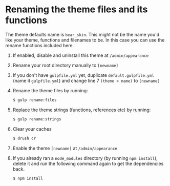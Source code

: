 # Renaming the theme files and its functions

The theme defaults name is `bear_skin`. This might not be the name you'd like your theme, functions and filenames to be. In this case you can use the rename functions included here.

1. If enabled, disable and uninstall this theme at `/admin/appearance`
1. Rename your root directory manually to `[newname]`
1. If you don't have `gulpfile.yml` yet, duplicate `default.gulpfile.yml` (name it `gulpfile.yml`) and change line 7 `(theme > name)` to `[newname]`
1. Rename the theme files by running:

    ```sh
    $ gulp rename:files
    ```
1. Replace the theme strings (functions, references etc) by running:

    ```sh
    $ gulp rename:strings
    ```
1. Clear your caches

    ```sh
    $ drush cr
    ```
1. Enable the theme `[newname]` at `/admin/appearance`

1. If you already ran a `node_modules` directory (by running `npm install`), delete it and run the following command again to get the dependencies back.

    ```sh
    $ npm install
    ```
